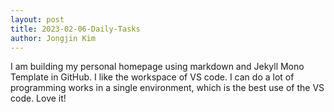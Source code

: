```yaml
---
layout: post
title: 2023-02-06-Daily-Tasks
author: Jongjin Kim
---
```


I am building my personal homepage using markdown and Jekyll Mono Template in GitHub. I like the workspace of VS code. I can do a lot of programming works in a single environment, which is the best use of the VS code. Love it!